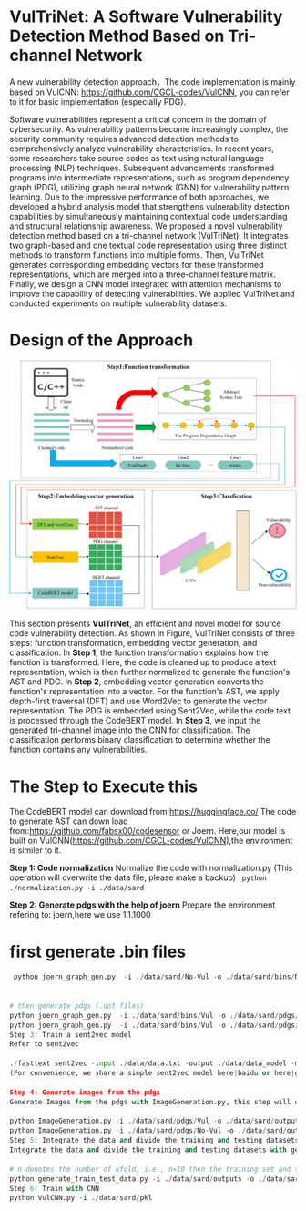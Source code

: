 # VulTriNet: A Software Vulnerability Detection Method Based on Tri-channel Network
A new vulnerability detection approach，The code implementation is mainly based on VulCNN: https://github.com/CGCL-codes/VulCNN, you can refer to it for basic implementation (especially PDG).

Software vulnerabilities represent a critical concern in the domain of cybersecurity. As vulnerability patterns become increasingly complex, the security community requires advanced detection methods to comprehensively analyze vulnerability characteristics. In recent years, some researchers take source codes as text using natural language processing (NLP) techniques. Subsequent advancements transformed programs into intermediate representations, such as program dependency graph (PDG), utilizing graph neural network (GNN) for vulnerability pattern learning. Due to the impressive performance of both approaches, we developed a hybrid analysis model that strengthens vulnerability detection capabilities by simultaneously maintaining contextual code understanding and structural relationship awareness. We proposed a novel vulnerability detection method based on a tri-channel network (VulTriNet). It integrates two graph-based and one textual code representation using three distinct methods to transform functions into multiple forms. Then, VulTriNet generates corresponding embedding vectors for these transformed representations, which are merged into a three-channel feature matrix. Finally, we design a CNN model integrated with attention mechanisms to improve the capability of detecting vulnerabilities. We applied VulTriNet and conducted experiments on multiple vulnerability datasets.

# Design of the Approach

![overview](https://github.com/madman228/VulTriNet/blob/b90d3839eb85b2462f77c9f66b102a709fe0ccd4/overview_twolayers.jpg)

This section presents **VulTriNet**, an efficient and novel model for source code vulnerability detection. As shown in Figure, VulTriNet consists of three steps: function transformation, embedding vector generation, and classification. In **Step 1**, the function transformation explains how the function is transformed. Here, the code is cleaned up to produce a text representation, which is then further normalized to generate the function's AST and PDG. In **Step 2**, embedding vector generation converts the function's representation into a vector. For the function's AST, we apply depth-first traversal (DFT) and use Word2Vec to generate the vector representation. The PDG is embedded using Sent2Vec, while the code text is processed through the CodeBERT model. In **Step 3**, we input the generated tri-channel image into the CNN for classification. The classification performs binary classification to determine whether the function contains any vulnerabilities.

# The Step to Execute this
The CodeBERT model can download from:https://huggingface.co/
The code to generate AST can down load from:https://github.com/fabsx00/codesensor or Joern.
Here,our model is built on VulCNN(https://github.com/CGCL-codes/VulCNN),the environment is similer to it.

**Step 1: Code normalization**
Normalize the code with normalization.py (This operation will overwrite the data file, please make a backup)
``` python ./normalization.py -i ./data/sard``` 

**Step 2: Generate pdgs with the help of joern**
Prepare the environment refering to: joern,here we use 1.1.1000

# first generate .bin files
``` python joern_graph_gen.py  -i ./data/sard/Vul -o ./data/sard/bins/Vul -t parse
 python joern_graph_gen.py  -i ./data/sard/No-Vul -o ./data/sard/bins/No-Vul -t parse``` 


# then generate pdgs (.dot files)
python joern_graph_gen.py  -i ./data/sard/bins/Vul -o ./data/sard/pdgs/Vul -t export -r pdg
python joern_graph_gen.py  -i ./data/sard/bins/Vul -o ./data/sard/pdgs/No-Vul -t export -r pdg
Step 3: Train a sent2vec model
Refer to sent2vec

./fasttext sent2vec -input ./data/data.txt -output ./data/data_model -minCount 8 -dim 128 -epoch 9 -lr 0.2 -wordNgrams 2 -loss ns -neg 10 -thread 20 -t 0.000005 -dropoutK 4 -minCountLabel 20 -bucket 4000000 -maxVocabSize 750000 -numCheckPoints 10
(For convenience, we share a simple sent2vec model here|baidu or here|google trained by using our sard dataset. If you want to achieve better performance of VulCNN, you'd better train a new sent2vec by using larger dataset such as Linux Kernel.)

Step 4: Generate images from the pdgs
Generate Images from the pdgs with ImageGeneration.py, this step will output a .pkl file for each .dot file.

python ImageGeneration.py -i ./data/sard/pdgs/Vul -o ./data/sard/outputs/Vul -m ./data/data_model.bin
python ImageGeneration.py -i ./data/sard/pdgs/No-Vul -o ./data/sard/outputs/No-Vul  -m ./data/data_model.bin
Step 5: Integrate the data and divide the training and testing datasets
Integrate the data and divide the training and testing datasets with generate_train_test_data.py, this step will output a train.pkl and a test.pkl file.

# n denotes the number of kfold, i.e., n=10 then the training set and test set are divided according to 9:1 and 10 sets of experiments will be performed
python generate_train_test_data.py -i ./data/sard/outputs -o ./data/sard/pkl -n 5
Step 6: Train with CNN
python VulCNN.py -i ./data/sard/pkl
